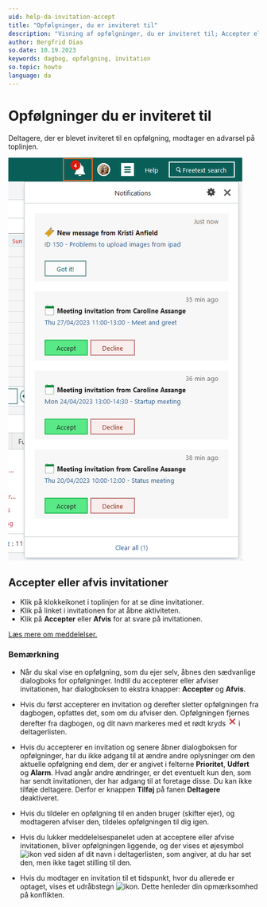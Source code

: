 ```yaml
---
uid: help-da-invitation-accept
title: "Opfølgninger, du er inviteret til"
description: "Visning af opfølgninger, du er inviteret til; Accepter eller afvis invitationer"
author: Bergfrid Dias
so.date: 10.19.2023
keywords: dagbog, opfølgning, invitation
so.topic: howto
language: da
---
```


# Opfølgninger du er inviteret til

Deltagere, der er blevet inviteret til en opfølgning, modtager en advarsel på toplinjen.

![Modtag invitationer -screenshot][img2]

## <a id="accept" />Accepter eller afvis invitationer

* Klik på klokkeikonet i toplinjen for at se dine invitationer.
* Klik på linket i invitationen for at åbne aktiviteten.
* Klik på **Accepter** eller **Afvis** for at svare på invitationen.

[Læs mere om meddelelser.][1]

### Bemærkning

* Når du skal vise en opfølgning, som du ejer selv, åbnes den sædvanlige dialogboks for opfølgninger. Indtil du accepterer eller afviser invitationen, har dialogboksen to ekstra knapper: **Accepter** og **Afvis**.

* Hvis du først accepterer en invitation og derefter sletter opfølgningen fra dagbogen, opfattes det, som om du afviser den. Opfølgningen fjernes derefter fra dagbogen, og dit navn markeres med et rødt kryds ![ikon][img4] i deltagerlisten.

* Hvis du accepterer en invitation og senere åbner dialogboksen for opfølgninger, har du ikke adgang til at ændre andre oplysninger om den aktuelle opfølgning end dem, der er angivet i felterne **Prioritet**, **Udført** og **Alarm**. Hvad angår andre ændringer, er det eventuelt kun den, som har sendt invitationen, der har adgang til at foretage disse. Du kan ikke tilføje deltagere. Derfor er knappen **Tilføj** på fanen **Deltagere** deaktiveret.

* Hvis du tildeler en opfølgning til en anden bruger (skifter ejer), og modtageren afviser den, tildeles opfølgningen til dig igen.

* Hvis du lukker meddelelsespanelet uden at acceptere eller afvise invitationen, bliver opfølgningen liggende, og der vises et øjesymbol ![ikon][img7] ved siden af dit navn i deltagerlisten, som angiver, at du har set den, men ikke taget stilling til den.

* Hvis du modtager en invitation til et tidspunkt, hvor du allerede er optaget, vises et udråbstegn ![ikon][img6]. Dette henleder din opmærksomhed på konflikten.

<!-- Referenced links -->
[1]: ../../../learn/basics/notifications.md#activity

<!-- Referenced images -->
[img2]: ../../../../media/loc/en/learn/core-notifications.png
[img4]: ../../../../../common/icons/reject-appointment-icon.png
[img6]: ../../../../../common/icons/warning-red.png
[img7]: ../../../../../common/icons/assignment-seen.png

